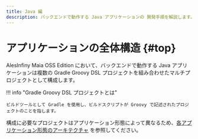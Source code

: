 ```yaml
---
title: Java 編
description: バックエンドで動作する Java アプリケーションの 開発手順を解説します。
---
```


# アプリケーションの全体構造 {#top}

AlesInfiny Maia OSS Edition において、バックエンドで動作する Java アプリケーションは複数の Gradle Groovy DSL プロジェクトを組み合わせたマルチプロジェクトとして構成します。

!!! info "Gradle Groovy DSL プロジェクトとは"

    ビルドツールとして Gradle を使用し、ビルドスクリプトが Groovy で記述されたプロジェクトのことを指します。

構成に必要なプロジェクトはアプリケーション形態によって異なるため、[各アプリケーション形態のアーキテクチャ](../../../app-architecture/index.md) を参照してください。
